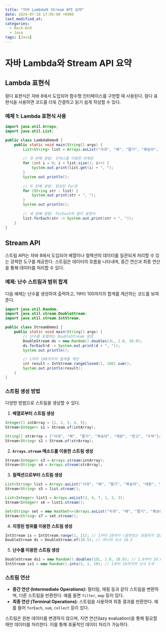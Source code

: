```yaml
---
title: "자바 Lambda와 Stream API 요약"
date: 2024-07-18 17:05:00 +0900
last_modified_at:
categories:
  - Back-End
  - Java
tags: [Java]
---
```


# 자바 Lambda와 Stream API 요약

## Lambda 표현식

람다 표현식은 자바 8에서 도입되어 함수형 인터페이스를 구현할 때 사용된다. 람다 표현식을 사용하면 코드를 더욱 간결하고 읽기 쉽게 작성할 수 있다.

### 예제 1: Lambda 표현식 사용

```java
import java.util.Arrays;
import java.util.List;

public class LambdaDemo8 {
    public static void main(String[] args) {
        List<String> list = Arrays.asList("사과", "배", "딸기", "복숭아", "레몬", "망고", "수박");
        
        // 첫 번째 방법: 인덱스를 이용한 반복문
        for (int i = 0; i < list.size(); i++) {
            System.out.print(list.get(i) + ", ");
        }
        System.out.println();
        
        // 두 번째 방법: 향상된 for문
        for (String str : list) {
            System.out.print(str + ", ");
        }
        System.out.println();
        
        // 세 번째 방법: forEach와 람다 표현식
        list.forEach(str -> System.out.print(str + ", "));
    }
}
```

## Stream API

스트림 API는 자바 8에서 도입되어 배열이나 컬렉션의 데이터를 일관되게 처리할 수 있는 강력한 도구를 제공한다. 스트림은 데이터의 흐름을 나타내며, 중간 연산과 최종 연산을 통해 데이터를 처리할 수 있다.

### 예제: 난수 스트림과 범위 합계

다음 예제는 난수를 생성하여 출력하고, 1부터 100까지의 합계를 계산하는 코드를 보여준다.

```java
import java.util.Random;
import java.util.stream.DoubleStream;
import java.util.stream.IntStream;

public class StreamDemo1 {
    public static void main(String[] args) {
        // 난수를 포함하는 DoubleStream 생성
        DoubleStream ds = new Random().doubles(3L, 1.0, 10.0);
        ds.forEach(d -> System.out.print(d + ", "));
        System.out.println();

        // 1부터 100까지의 합계를 계산
        int result = IntStream.rangeClosed(1, 100).sum();
        System.out.println(result);
    }
}
```

### 스트림 생성 방법

다양한 방법으로 스트림을 생성할 수 있다.

1. **배열로부터 스트림 생성**

```java
Integer[] intArray = {1, 2, 3, 4, 5};
Stream<Integer> s1 = Stream.of(intArray);

String[] strArray = {"사과", "배", "딸기", "복숭아", "레몬", "망고", "수박"};
Stream<String> s2 = Stream.of(strArray);
```

2. **`Arrays.stream` 메소드를 이용한 스트림 생성**

```java
Stream<Integer> s3 = Arrays.stream(intArray);
Stream<String> s4 = Arrays.stream(strArray);
```

3. **컬렉션으로부터 스트림 생성**

```java
List<String> list = Arrays.asList("사과", "배", "딸기", "복숭아", "레몬", "망고", "수박");
Stream<String> s5 = list.stream();

List<Integer> list1 = Arrays.asList(3, 4, 7, 1, 2, 3);
Stream<Integer> s6 = list1.stream();

Set<String> set = new HashSet<>(Arrays.asList("사과", "배", "딸기", "복숭아", "레몬", "망고", "수박"));
Stream<String> s7 = set.stream();
```

4. **지정된 범위를 이용한 스트림 생성**

```java
IntStream is = IntStream.range(1, 11); // 1부터 10까지 (끝번호는 포함되지 않음)
DoubleStream ds = DoubleStream.of(10.5); // 하나의 요소 10.5
```

5. **난수를 이용한 스트림 생성**

```java
DoubleStream ds1 = new Random().doubles(15L, 1.0, 10.0); // 1.0부터 10.0까지의 난수 15개
IntStream is1 = new Random().ints(5, 1, 10); // 1부터 10까지의 난수 5개
```

### 스트림 연산

- **중간 연산 (Intermediate Operations):** 필터링, 매핑 등과 같이 스트림을 변환하며, 다른 스트림을 반환한다. 예를 들면 `filter`, `map` 등이 있다.
- **최종 연산 (Terminal Operations):** 스트림을 사용하여 최종 결과를 반환한다. 예를 들어 `forEach`, `sum`, `collect` 등이 있다.

스트림은 원본 데이터를 변경하지 않으며, 지연 연산(lazy evaluation)을 통해 필요할 때만 데이터를 처리한다. 이를 통해 효율적인 데이터 처리가 가능하다.
